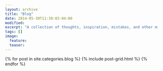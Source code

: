 ```yaml
---
layout: archive
title: "Blog"
date: 2014-05-30T11:39:03-04:00
modified:
excerpt: "A collection of thoughts, inspiration, mistakes, and other minutia."
tags: []
image:
  feature:
  teaser:
---
```


<div class="tiles">
{% for post in site.categories.blog %}
  {% include post-grid.html %}
{% endfor %}
</div><!-- /.tiles -->
